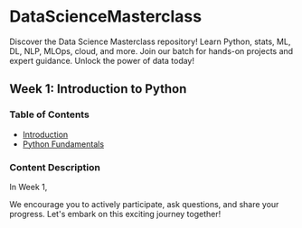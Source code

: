 # DataScienceMasterclass
Discover the Data Science Masterclass repository! Learn Python, stats, ML, DL, NLP, MLOps, cloud, and more. Join our batch for hands-on projects and expert guidance. Unlock the power of data today!


## Week 1: Introduction to Python 

### Table of Contents
- [Introduction](#introduction)
- [Python Fundamentals](#python-fundamentals)


### Content Description
In Week 1, 

We encourage you to actively participate, ask questions, and share your progress. Let's embark on this exciting journey together!



